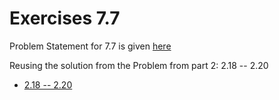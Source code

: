 # Exercises 7.7

Problem Statement for 7.7 is given [here](https://fullstackopen.com/en/part7/custom_hooks#exercises-7-4-7-8)

Reusing the solution from the Problem from part 2: 2.18 -- 2.20 
- [2.18 -- 2.20](https://fullstackopen.com/en/part2/adding_styles_to_react_app#exercises-2-18-2-20)


